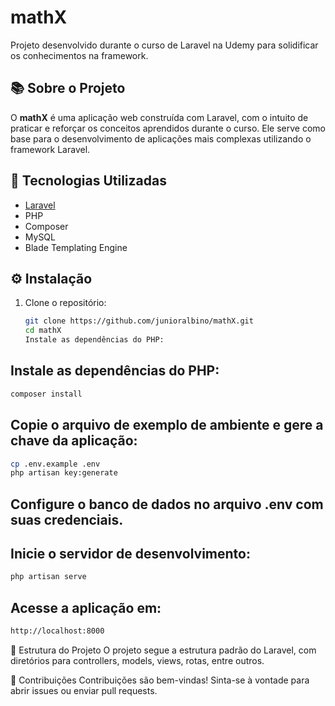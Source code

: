 # mathX

Projeto desenvolvido durante o curso de Laravel na Udemy para solidificar os conhecimentos na framework.

## 📚 Sobre o Projeto

O **mathX** é uma aplicação web construída com Laravel, com o intuito de praticar e reforçar os conceitos aprendidos durante o curso. Ele serve como base para o desenvolvimento de aplicações mais complexas utilizando o framework Laravel.

## 🚀 Tecnologias Utilizadas

-   [Laravel](https://laravel.com/)
-   PHP
-   Composer
-   MySQL
-   Blade Templating Engine

## ⚙️ Instalação

1. Clone o repositório:
    ```bash
    git clone https://github.com/junioralbino/mathX.git
    cd mathX
    Instale as dependências do PHP:
    ```

## Instale as dependências do PHP:

```bash
composer install
```

## Copie o arquivo de exemplo de ambiente e gere a chave da aplicação:

```bash
cp .env.example .env
php artisan key:generate
```

## Configure o banco de dados no arquivo .env com suas credenciais.

## Inicie o servidor de desenvolvimento:

```bash
php artisan serve
```

## Acesse a aplicação em:

```bash
http://localhost:8000
```

📂 Estrutura do Projeto
O projeto segue a estrutura padrão do Laravel, com diretórios para controllers, models, views, rotas, entre outros.

🤝 Contribuições
Contribuições são bem-vindas! Sinta-se à vontade para abrir issues ou enviar pull requests.
